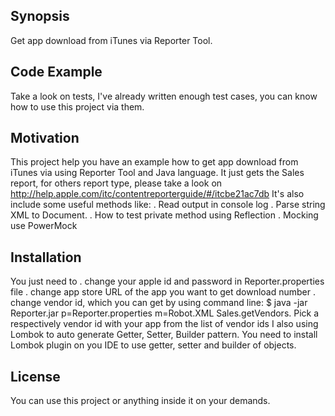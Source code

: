 ## Synopsis

Get app download from iTunes via Reporter Tool.

## Code Example

Take a look on tests, I've already written enough test cases, you can know how to use this project via them.

## Motivation

This project help you have an example how to get app download from iTunes via using Reporter Tool and Java language.
It just gets the Sales report, for others report type, please take a look on http://help.apple.com/itc/contentreporterguide/#/itcbe21ac7db
It's also include some useful methods like:
    . Read output in console log
    . Parse string XML to Document.
    . How to test private method using Reflection
    . Mocking use PowerMock

## Installation

You just need to
    . change your apple id and password in Reporter.properties file
    . change app store URL of the app you want to get download number
    . change vendor id, which you can get by using command line: $ java -jar Reporter.jar p=Reporter.properties m=Robot.XML Sales.getVendors. Pick a respectively vendor id with your app from the list of vendor ids
I also using Lombok to auto generate Getter, Setter, Builder pattern. You need to install Lombok plugin on you IDE to use getter, setter and builder of objects.

## License

You can use this project or anything inside it on your demands.

